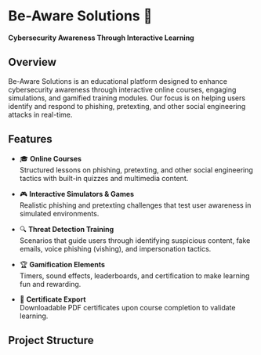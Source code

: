 # Be-Aware Solutions 🚨  
**Cybersecurity Awareness Through Interactive Learning**

## Overview
Be-Aware Solutions is an educational platform designed to enhance cybersecurity awareness through interactive online courses, engaging simulations, and gamified training modules. Our focus is on helping users identify and respond to phishing, pretexting, and other social engineering attacks in real-time.

## Features
- 🎓 **Online Courses**  
  Structured lessons on phishing, pretexting, and other social engineering tactics with built-in quizzes and multimedia content.

- 🎮 **Interactive Simulators & Games**  
  Realistic phishing and pretexting challenges that test user awareness in simulated environments.

- 🔍 **Threat Detection Training**  
  Scenarios that guide users through identifying suspicious content, fake emails, voice phishing (vishing), and impersonation tactics.

- 🏆 **Gamification Elements**  
  Timers, sound effects, leaderboards, and certification to make learning fun and rewarding.

- 📄 **Certificate Export**  
  Downloadable PDF certificates upon course completion to validate learning.

## Project Structure
